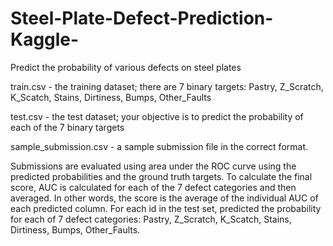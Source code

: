 # Steel-Plate-Defect-Prediction-Kaggle-
Predict the probability of various defects on steel plates

train.csv - the training dataset; there are 7 binary targets: Pastry, Z_Scratch, K_Scatch, Stains, Dirtiness, Bumps, Other_Faults

test.csv - the test dataset; your objective is to predict the probability of each of the 7 binary targets

sample_submission.csv - a sample submission file in the correct format.

Submissions are evaluated using area under the ROC curve using the predicted probabilities and the ground truth targets.
To calculate the final score, AUC is calculated for each of the 7 defect categories and then averaged. In other words, the score is the average of the individual AUC of each predicted column.
For each id in the test set, predicted the probability for each of 7 defect categories: Pastry, Z_Scratch, K_Scatch, Stains, Dirtiness, Bumps, Other_Faults.
